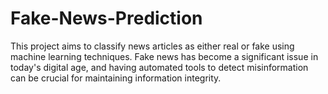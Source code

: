 # Fake-News-Prediction
This project aims to classify news articles as either real or fake using machine learning techniques. Fake news has become a significant issue in today's digital age, and having automated tools to detect misinformation can be crucial for maintaining information integrity.

